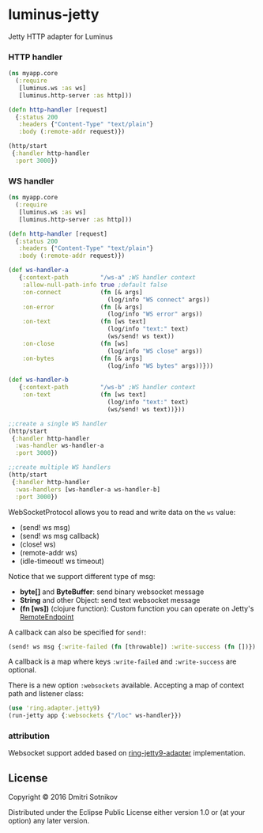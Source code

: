 # luminus-jetty

Jetty HTTP adapter for Luminus

### HTTP handler

```clojure
(ns myapp.core
  (:require
   [luminus.ws :as ws]
   [luminus.http-server :as http]))

(defn http-handler [request]
  {:status 200
   :headers {"Content-Type" "text/plain"}
   :body (:remote-addr request)})

(http/start
 {:handler http-handler
  :port 3000})
```

### WS handler

```clojure
(ns myapp.core
  (:require
   [luminus.ws :as ws]
   [luminus.http-server :as http]))

(defn http-handler [request]
  {:status 200
   :headers {"Content-Type" "text/plain"}
   :body (:remote-addr request)})

(def ws-handler-a
   {:context-path         "/ws-a" ;WS handler context
    :allow-null-path-info true ;default false
    :on-connect           (fn [& args]
                            (log/info "WS connect" args))
    :on-error             (fn [& args]
                            (log/info "WS error" args))
    :on-text              (fn [ws text]
                            (log/info "text:" text)
                            (ws/send! ws text))
    :on-close             (fn [ws]
                            (log/info "WS close" args))
    :on-bytes             (fn [& args]
                            (log/info "WS bytes" args))}))

(def ws-handler-b
   {:context-path         "/ws-b" ;WS handler context    
    :on-text              (fn [ws text]
                            (log/info "text:" text)
                            (ws/send! ws text))}))

;;create a single WS handler
(http/start
 {:handler http-handler
  :was-handler ws-handler-a
  :port 3000})

;;create multiple WS handlers
(http/start
 {:handler http-handler
  :was-handlers [ws-handler-a ws-handler-b]
  :port 3000})
```

WebSocketProtocol allows you to read and write data on the `ws` value:

* (send! ws msg)
* (send! ws msg callback)
* (close! ws)
* (remote-addr ws)
* (idle-timeout! ws timeout)

Notice that we support different type of msg:

* **byte[]** and **ByteBuffer**: send binary websocket message
* **String** and other Object: send text websocket message
* **(fn [ws])** (clojure function): Custom function you can operate on
  Jetty's [RemoteEndpoint](http://download.eclipse.org/jetty/stable-9/apidocs/org/eclipse/jetty/websocket/api/RemoteEndpoint.html)

A callback can also be specified for `send!`:

```clojure
(send! ws msg {:write-failed (fn [throwable]) :write-success (fn [])})
```

 A callback is a map where keys `:write-failed` and `:write-success` are optional.

There is a new option `:websockets` available. Accepting a map of context path and listener class:
```clojure
(use 'ring.adapter.jetty9)
(run-jetty app {:websockets {"/loc" ws-handler}})
```

### attribution

Websocket support added based on [ring-jetty9-adapter](https://github.com/sunng87/ring-jetty9-adapter) implementation.

## License

Copyright © 2016 Dmitri Sotnikov

Distributed under the Eclipse Public License either version 1.0 or (at your option) any later version.
